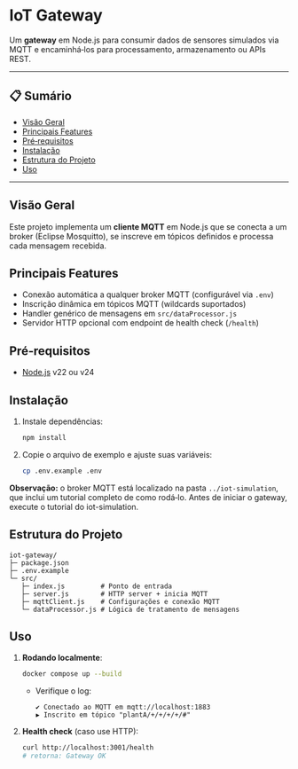 # IoT Gateway

Um **gateway** em Node.js para consumir dados de sensores simulados via MQTT e encaminhá‑los para processamento, armazenamento ou APIs REST.

---

## 📋 Sumário

* [Visão Geral](#vis%C3%A3o-geral)
* [Principais Features](#principais-features)
* [Pré‑requisitos](#pr%C3%A9-requisitos)
* [Instalação](#instala%C3%A7%C3%A3o)
* [Estrutura do Projeto](#estrutura-do-projeto)
* [Uso](#uso)

---

## Visão Geral

Este projeto implementa um **cliente MQTT** em Node.js que se conecta a um broker (Eclipse Mosquitto), se inscreve em tópicos definidos e processa cada mensagem recebida.

## Principais Features

* Conexão automática a qualquer broker MQTT (configurável via `.env`)
* Inscrição dinâmica em tópicos MQTT (wildcards suportados)
* Handler genérico de mensagens em `src/dataProcessor.js`
* Servidor HTTP opcional com endpoint de health check (`/health`)

## Pré‑requisitos

* [Node.js](https://nodejs.org/) v22 ou v24

## Instalação


1. Instale dependências:

   ```bash
   npm install
   ```

2. Copie o arquivo de exemplo e ajuste suas variáveis:

   ```bash
   cp .env.example .env
   ```


**Observação:** o broker MQTT está localizado na pasta `../iot-simulation`, que inclui um tutorial completo de como rodá‑lo. Antes de iniciar o gateway, execute o tutorial do iot-simulation.

## Estrutura do Projeto

```text
iot-gateway/
├─ package.json
├─ .env.example
└─ src/
   ├─ index.js         # Ponto de entrada
   ├─ server.js        # HTTP server + inicia MQTT
   ├─ mqttClient.js    # Configurações e conexão MQTT
   └─ dataProcessor.js # Lógica de tratamento de mensagens
```

## Uso

1. **Rodando localmente**:

   ```bash
   docker compose up --build
   ```

   * Verifique o log:

     ```text
     ✔ Conectado ao MQTT em mqtt://localhost:1883
     ▶ Inscrito em tópico "plantA/+/+/+/+/#"
     ```

2. **Health check** (caso use HTTP):

   ```bash
   curl http://localhost:3001/health
   # retorna: Gateway OK
   ```
